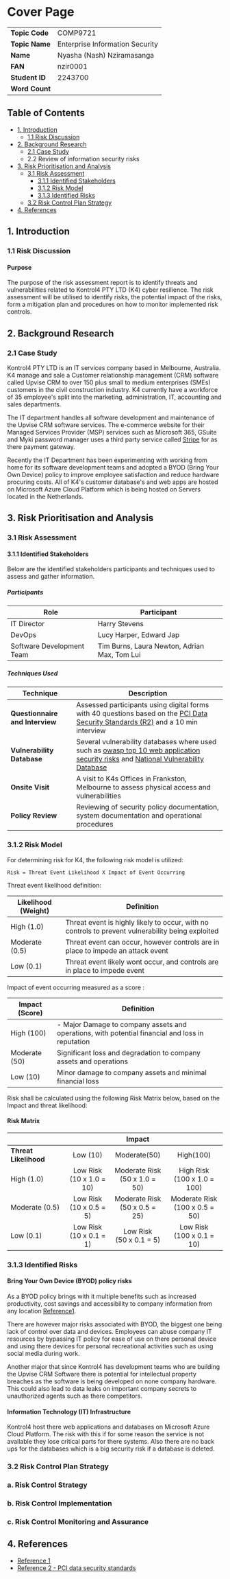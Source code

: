 # Cover Page

|                |                                 |
| -------------- | ------------------------------- |
| **Topic Code** | COMP9721                        |
| **Topic Name** | Enterprise Information Security |
| **Name**       | Nyasha (Nash) Nziramasanga      |
| **FAN**        | nzir0001                        |
| **Student ID** | 2243700                         |
| **Word Count** |                                 |

## Table of Contents

- [1. Introduction](##1.%20Introduction)
  - [1.1 Risk Discussion](###1.1%20Risk%20Discussion)
- [2. Background Research](##2.%20Background%20Research)
  - [2.1 Case Study](###2.1%20Case%20Study)
  - 2.2 Review of information security risks
- [3. Risk Prioritisation and Analysis](##3.%20Risk%20Prioritisation%20and%20Analysis)
  - [3.1 Risk Assessment](###3.1%20Risk%20Assessment)
    - [3.1.1 Identified Stakeholders](#####3.1.1%20Identified%20Stakeholders)
    - [3.1.2 Risk Model](#####3.1.2%20Risk%20Model)
    - [3.1.3 Identified Risks](#####3.1.3%20Identified%20Risks)
  - [3.2 Risk Control Plan Strategy](###3.2%20Risk%20Control%20Plan%20Strategy)
- [4. References](##4.%20References)

## 1. Introduction

### 1.1 Risk Discussion

#### Purpose

The purpose of the risk assessment report is to identify threats and vulnerabilities related to Kontrol4 PTY LTD (K4) cyber resilience. The risk assessment will be utilised to identify risks, the potential impact of the risks, form a mitigation plan and procedures on how to monitor implemented risk controls.

## 2. Background Research

### 2.1 Case Study

Kontrol4 PTY LTD is an IT services company based in Melbourne, Australia. K4 manage and sale a Customer relationship management (CRM) software called Upvise CRM to over 150 plus small to medium enterprises (SMEs) customers in the civil construction industry. K4 currently have a workforce of 35 employee's split into the marketing, administration, IT, accounting and sales departments.

The IT department handles all software development and maintenance of the Upvise CRM software services. The e-commerce website for their Managed Services Provider (MSP) services such as Microsoft 365, GSuite and Myki password manager uses a third party service called [Stripe](https://stripe.com/au) for as there payment gateway.

Recently the IT Department has been experimenting with working from home for its software development teams and adopted a BYOD (Bring Your Own Device) policy to improve employee satisfaction and reduce hardware procuring costs. All of K4's customer database's and web apps are hosted on Microsoft Azure Cloud Platform which is being hosted on Servers located in the Netherlands.

## 3. Risk Prioritisation and Analysis

### 3.1 Risk Assessment

#### 3.1.1 Identified Stakeholders

Below are the identified stakeholders participants and techniques used to assess and gather information.

##### Participants

| Role                      | Participant                                  |
| ------------------------- | -------------------------------------------- |
| IT Director               | Harry Stevens                                |
| DevOps                    | Lucy Harper, Edward Jap                      |
| Software Development Team | Tim Burns, Laura Newton, Adrian Max, Tom Lui |

##### Techniques Used

| Technique                       | Description                                                                                                                                                                                                                         |
| ------------------------------- | ----------------------------------------------------------------------------------------------------------------------------------------------------------------------------------------------------------------------------------- |
| **Questionnaire and Interview** | Assessed participants using digital forms with 40 questions based on the [PCI Data Security Standards (R2)](http://www.umanitoba.ca/admin/financial_services/media/PCI_DSS_Compliance_FinalNov_01_-_PDF.pdf) and a 10 min interview |
| **Vulnerability Database**      | Several vulnerability databases where used such as [owasp top 10 web application security risks](https://owasp.org/www-project-top-ten/) and [National Vulnerability Database](https://nvd.nist.gov/)                               |
| **Onsite Visit**                | A visit to K4s Offices in Frankston, Melbourne to assess physical access and vulnerabilities                                                                                                                                        |
| **Policy Review**               | Reviewing of security policy documentation, system documentation and operational procedures                                                                                                                                         |

### 3.1.2 Risk Model

For determining risk for K4, the following risk model is utilized:

```
Risk = Threat Event Likelihood X Impact of Event Occurring
```

Threat event likelihood definition:

| Likelihood (Weight) | Definition                                                                |
| ------------------- | ------------------------------------------------------------------------- |
| High (1.0)          | Threat event is highly likely to occur, with no controls to prevent vulnerability being exploited|
| Moderate (0.5)      | Threat event can occur, however controls are in place to impede an attack event     |
| Low (0.1)           | Threat event likely wont occur, and controls are in place to impede event |

Impact of event occurring measured as a score :

| Impact (Score) | Definition                                                                     |
| -------------- | ------------------------------------------------------------------------------ |
| High (100)     | - Major Damage to company assets and operations, with potential financial and loss in reputation|
| Moderate (50)  | Significant loss and degradation to company assets and operations                            |
| Low (10)       | Minor damage to company assets and minimal financial loss                      |

Risk shall be calculated using the following Risk Matrix below, based on the Impact and threat  likelihood:

#### Risk Matrix
|||Impact||
|---|:---:|:---:|:---:|
|**Threat Likelihood**|Low (10)|Moderate(50)|High(100)|
|High (1.0)|Low Risk<br>(10 x 1.0 = 10)|Moderate Risk<br>(50 x 1.0 = 50)|High Risk<br>(100 x 1.0 = 100)|
|Moderate (0.5)|Low Risk<br>(10 x 0.5 = 5)|Moderate Risk<br>(50 x 0.5 = 25)|Moderate Risk<br>(100 x 0.5 = 50)|
|Low (0.1)|Low Risk<br>(10 x 0.1 = 1)|Low Risk<br>(50 x 0.1 = 5)|Low Risk<br>(100 x 0.1 = 10)|


### 3.1.3 Identified Risks

#### Bring Your Own Device (BYOD) policy risks

As a BYOD policy brings with it multiple benefits such as increased productivity, cost savings and accessibility to company information from any location [Reference1](https://minerva-access.unimelb.edu.au/bitstream/handle/11343/33345/300314_2013_Tan_Risk.pdf?sequence=1&isAllowed=y).

There are however major risks associated with BYOD, the biggest one being lack of control over data and devices. Employees can abuse company IT resources by bypassing IT policy for ease of use on there personal device and using there devices for personal recreational activities such as using social media during work.

Another major that since Kontrol4 has development teams who are building the Upvise CRM Software there is potential for intellectual property breaches as the software is being developed on none company hardware. This could also lead to data leaks on important company secrets to unauthorized agents such as there competitors.

#### Information Technology (IT) Infrastructure

Kontrol4 host there web applications and databases on Microsoft Azure Cloud Platform. The risk with this if for some reason the service is not available they lose critical parts for there systems. Also there are no back ups for the databases which is a big security risk if a database is deleted.

### 3.2 Risk Control Plan Strategy

### a. Risk Control Strategy

### b. Risk Control Implementation

### c. Risk Control Monitoring and Assurance

## 4. References

- [Reference 1](https://minerva-access.unimelb.edu.au/bitstream/handle/11343/33345/300314_2013_Tan_Risk.pdf?sequence=1&isAllowed=y)
- [Reference 2 - PCI data security standards](http://www.umanitoba.ca/admin/financial_services/media/PCI_DSS_Compliance_FinalNov_01_-_PDF.pdf)
<!--stackedit_data:
eyJoaXN0b3J5IjpbMTk3MDg1MjU4NywyMDA0MjI1MzE2LDE5Nz
kwODM0NDVdfQ==
-->